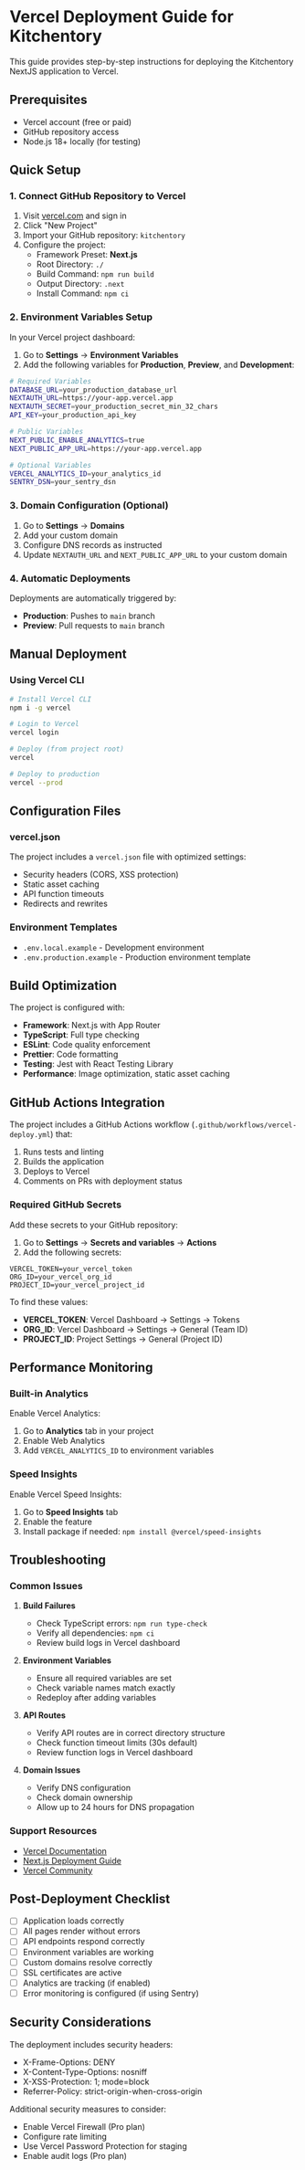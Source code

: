 # Vercel Deployment Guide for Kitchentory

This guide provides step-by-step instructions for deploying the Kitchentory NextJS application to Vercel.

## Prerequisites

- Vercel account (free or paid)
- GitHub repository access
- Node.js 18+ locally (for testing)

## Quick Setup

### 1. Connect GitHub Repository to Vercel

1. Visit [vercel.com](https://vercel.com) and sign in
2. Click "New Project"
3. Import your GitHub repository: `kitchentory`
4. Configure the project:
   - Framework Preset: **Next.js**
   - Root Directory: `./`
   - Build Command: `npm run build`
   - Output Directory: `.next`
   - Install Command: `npm ci`

### 2. Environment Variables Setup

In your Vercel project dashboard:

1. Go to **Settings** → **Environment Variables**
2. Add the following variables for **Production**, **Preview**, and **Development**:

```bash
# Required Variables
DATABASE_URL=your_production_database_url
NEXTAUTH_URL=https://your-app.vercel.app
NEXTAUTH_SECRET=your_production_secret_min_32_chars
API_KEY=your_production_api_key

# Public Variables
NEXT_PUBLIC_ENABLE_ANALYTICS=true
NEXT_PUBLIC_APP_URL=https://your-app.vercel.app

# Optional Variables
VERCEL_ANALYTICS_ID=your_analytics_id
SENTRY_DSN=your_sentry_dsn
```

### 3. Domain Configuration (Optional)

1. Go to **Settings** → **Domains**
2. Add your custom domain
3. Configure DNS records as instructed
4. Update `NEXTAUTH_URL` and `NEXT_PUBLIC_APP_URL` to your custom domain

### 4. Automatic Deployments

Deployments are automatically triggered by:

- **Production**: Pushes to `main` branch
- **Preview**: Pull requests to `main` branch

## Manual Deployment

### Using Vercel CLI

```bash
# Install Vercel CLI
npm i -g vercel

# Login to Vercel
vercel login

# Deploy (from project root)
vercel

# Deploy to production
vercel --prod
```

## Configuration Files

### vercel.json

The project includes a `vercel.json` file with optimized settings:

- Security headers (CORS, XSS protection)
- Static asset caching
- API function timeouts
- Redirects and rewrites

### Environment Templates

- `.env.local.example` - Development environment
- `.env.production.example` - Production environment template

## Build Optimization

The project is configured with:

- **Framework**: Next.js with App Router
- **TypeScript**: Full type checking
- **ESLint**: Code quality enforcement
- **Prettier**: Code formatting
- **Testing**: Jest with React Testing Library
- **Performance**: Image optimization, static asset caching

## GitHub Actions Integration

The project includes a GitHub Actions workflow (`.github/workflows/vercel-deploy.yml`) that:

1. Runs tests and linting
2. Builds the application
3. Deploys to Vercel
4. Comments on PRs with deployment status

### Required GitHub Secrets

Add these secrets to your GitHub repository:

1. Go to **Settings** → **Secrets and variables** → **Actions**
2. Add the following secrets:

```
VERCEL_TOKEN=your_vercel_token
ORG_ID=your_vercel_org_id
PROJECT_ID=your_vercel_project_id
```

To find these values:

- **VERCEL_TOKEN**: Vercel Dashboard → Settings → Tokens
- **ORG_ID**: Vercel Dashboard → Settings → General (Team ID)
- **PROJECT_ID**: Project Settings → General (Project ID)

## Performance Monitoring

### Built-in Analytics

Enable Vercel Analytics:

1. Go to **Analytics** tab in your project
2. Enable Web Analytics
3. Add `VERCEL_ANALYTICS_ID` to environment variables

### Speed Insights

Enable Vercel Speed Insights:

1. Go to **Speed Insights** tab
2. Enable the feature
3. Install package if needed: `npm install @vercel/speed-insights`

## Troubleshooting

### Common Issues

1. **Build Failures**
   - Check TypeScript errors: `npm run type-check`
   - Verify all dependencies: `npm ci`
   - Review build logs in Vercel dashboard

2. **Environment Variables**
   - Ensure all required variables are set
   - Check variable names match exactly
   - Redeploy after adding variables

3. **API Routes**
   - Verify API routes are in correct directory structure
   - Check function timeout limits (30s default)
   - Review function logs in Vercel dashboard

4. **Domain Issues**
   - Verify DNS configuration
   - Check domain ownership
   - Allow up to 24 hours for DNS propagation

### Support Resources

- [Vercel Documentation](https://vercel.com/docs)
- [Next.js Deployment Guide](https://nextjs.org/docs/deployment)
- [Vercel Community](https://github.com/vercel/vercel/discussions)

## Post-Deployment Checklist

- [ ] Application loads correctly
- [ ] All pages render without errors
- [ ] API endpoints respond correctly
- [ ] Environment variables are working
- [ ] Custom domains resolve correctly
- [ ] SSL certificates are active
- [ ] Analytics are tracking (if enabled)
- [ ] Error monitoring is configured (if using Sentry)

## Security Considerations

The deployment includes security headers:

- X-Frame-Options: DENY
- X-Content-Type-Options: nosniff
- X-XSS-Protection: 1; mode=block
- Referrer-Policy: strict-origin-when-cross-origin

Additional security measures to consider:

- Enable Vercel Firewall (Pro plan)
- Configure rate limiting
- Use Vercel Password Protection for staging
- Enable audit logs (Pro plan)
